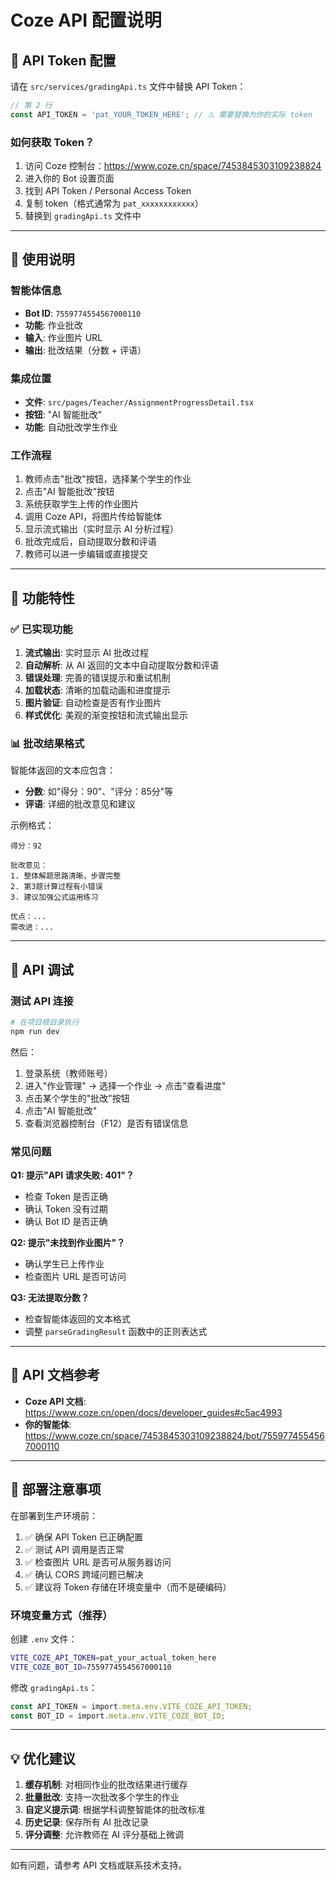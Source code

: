 # Coze API 配置说明

## 🔑 API Token 配置

请在 `src/services/gradingApi.ts` 文件中替换 API Token：

```typescript
// 第 2 行
const API_TOKEN = 'pat_YOUR_TOKEN_HERE'; // ⚠️ 需要替换为你的实际 token
```

### 如何获取 Token？

1. 访问 Coze 控制台：https://www.coze.cn/space/7453845303109238824
2. 进入你的 Bot 设置页面
3. 找到 API Token / Personal Access Token
4. 复制 token（格式通常为 `pat_xxxxxxxxxxxx`）
5. 替换到 `gradingApi.ts` 文件中

---

## 📝 使用说明

### 智能体信息
- **Bot ID**: `7559774554567000110`
- **功能**: 作业批改
- **输入**: 作业图片 URL
- **输出**: 批改结果（分数 + 评语）

### 集成位置
- **文件**: `src/pages/Teacher/AssignmentProgressDetail.tsx`
- **按钮**: "AI 智能批改"
- **功能**: 自动批改学生作业

### 工作流程

1. 教师点击"批改"按钮，选择某个学生的作业
2. 点击"AI 智能批改"按钮
3. 系统获取学生上传的作业图片
4. 调用 Coze API，将图片传给智能体
5. 显示流式输出（实时显示 AI 分析过程）
6. 批改完成后，自动提取分数和评语
7. 教师可以进一步编辑或直接提交

---

## 🎯 功能特性

### ✅ 已实现功能

1. **流式输出**: 实时显示 AI 批改过程
2. **自动解析**: 从 AI 返回的文本中自动提取分数和评语
3. **错误处理**: 完善的错误提示和重试机制
4. **加载状态**: 清晰的加载动画和进度提示
5. **图片验证**: 自动检查是否有作业图片
6. **样式优化**: 美观的渐变按钮和流式输出显示

### 📊 批改结果格式

智能体返回的文本应包含：
- **分数**: 如"得分：90"、"评分：85分"等
- **评语**: 详细的批改意见和建议

示例格式：
```
得分：92

批改意见：
1. 整体解题思路清晰，步骤完整
2. 第3题计算过程有小错误
3. 建议加强公式运用练习

优点：...
需改进：...
```

---

## 🔧 API 调试

### 测试 API 连接

```bash
# 在项目根目录执行
npm run dev
```

然后：
1. 登录系统（教师账号）
2. 进入"作业管理" → 选择一个作业 → 点击"查看进度"
3. 点击某个学生的"批改"按钮
4. 点击"AI 智能批改"
5. 查看浏览器控制台（F12）是否有错误信息

### 常见问题

**Q1: 提示"API 请求失败: 401"？**
- 检查 Token 是否正确
- 确认 Token 没有过期
- 确认 Bot ID 是否正确

**Q2: 提示"未找到作业图片"？**
- 确认学生已上传作业
- 检查图片 URL 是否可访问

**Q3: 无法提取分数？**
- 检查智能体返回的文本格式
- 调整 `parseGradingResult` 函数中的正则表达式

---

## 📖 API 文档参考

- **Coze API 文档**: https://www.coze.cn/open/docs/developer_guides#c5ac4993
- **你的智能体**: https://www.coze.cn/space/7453845303109238824/bot/7559774554567000110

---

## 🚀 部署注意事项

在部署到生产环境前：

1. ✅ 确保 API Token 已正确配置
2. ✅ 测试 API 调用是否正常
3. ✅ 检查图片 URL 是否可从服务器访问
4. ✅ 确认 CORS 跨域问题已解决
5. ✅ 建议将 Token 存储在环境变量中（而不是硬编码）

### 环境变量方式（推荐）

创建 `.env` 文件：
```bash
VITE_COZE_API_TOKEN=pat_your_actual_token_here
VITE_COZE_BOT_ID=7559774554567000110
```

修改 `gradingApi.ts`：
```typescript
const API_TOKEN = import.meta.env.VITE_COZE_API_TOKEN;
const BOT_ID = import.meta.env.VITE_COZE_BOT_ID;
```

---

## 💡 优化建议

1. **缓存机制**: 对相同作业的批改结果进行缓存
2. **批量批改**: 支持一次批改多个学生的作业
3. **自定义提示词**: 根据学科调整智能体的批改标准
4. **历史记录**: 保存所有 AI 批改记录
5. **评分调整**: 允许教师在 AI 评分基础上微调

---

如有问题，请参考 API 文档或联系技术支持。

